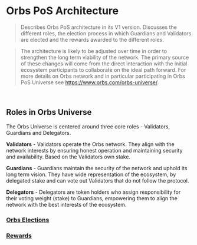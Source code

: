 # Orbs PoS Architecture
> Describes Orbs PoS architecture in its V1 version.
> Discusses the different roles, the election process in which Guardians and Validators are elected and the rewards awarded to the different roles. 

> The architecture is likely to be adjusted over time in order to strengthen the long term viability of the network. The primary source of these changes will come from the direct interaction with the initial ecosystem participants to collaborate on the ideal path forward. 
For more details on Orbs network and in particular participating in Orbs PoS Universe see https://www.orbs.com/orbs-universe/.

&nbsp;
## Roles in Orbs Universe
The Orbs Universe is centered around three core roles - Validators, Guardians and Delegators.

**Validators** - Validators operate the Orbs network. They align with the network interests by ensuring honest operation and maintaining security and availability. Based on the Validators own stake.

**Guardians** - Guardians maintain the security of the network and uphold its long term vision. They have wide representation of the ecosystem, by delegated stake and can vote out Validators that do not follow the protocol.

**Delegators** - Delegators are token holders who assign responsibility for their voting weight (stake) to Guardians, empowering them to align the network with the best interests of the ecosystem.

### [Orbs Elections](./elections.md)

### [Rewards](./rewards.md)
